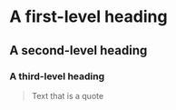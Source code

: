 # A first-level heading
## A second-level heading
### A third-level heading

> Text that is a quote
